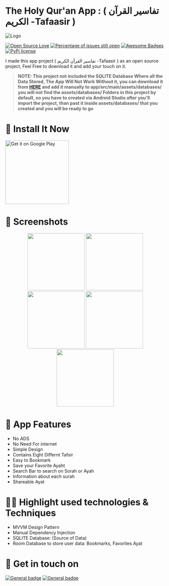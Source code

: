 # The Holy Qur'an App : ( تفاسير القرآن الكريم -Tafaasir ) 
![Logo](https://i2.paste.pics/df9560c38079f6dff333acbd5111d592.png)

[![Open Source Love](https://badges.frapsoft.com/os/v1/open-source.svg?v=103)](https://github.com/ellerbrock/open-source-badges/) [![Percentage of issues still open](http://isitmaintained.com/badge/open/Naereen/badges.svg)](http://isitmaintained.com/project/Naereen/badges "Percentage of issues still open") [![Awesome Badges](https://img.shields.io/badge/badges-awesome-green.svg)](https://github.com/Naereen/badges) [![PyPi license](https://badgen.net/pypi/license/pip/)](https://pypi.com/project/pip/)

I made this app project ( تفاسير القرآن الكريم -Tafaasir ) as an open source project, Feel Free to download it and add your touch on it.
> **NOTE: This project not included the SQLITE Database Where all the Data Stored, The App Will Not Work Without it, you can download it from [HERE](https://duckduckgo.com) and add it manually to app/src/main/assets/databases/ you will not find the assets/databases/ Folders in this project by default, so you have to created via Android Studio after you'll import the project, than past it inside assets/databases/ that you created and you will be ready to go**

# 📲 Install It Now

<a href='https://play.google.com/store/apps/details?id=com.network.tafasir&pcampaignid=pcampaignidMKT-Other-global-all-co-prtnr-py-PartBadge-Mar2515-1'><img alt='Get it on Google Play' src='https://play.google.com/intl/en_us/badges/static/images/badges/en_badge_web_generic.png' width="200"/></a>

# 📱 Screenshots
<p align="center"><img src="https://iili.io/ibOt44.jpg" width="180"/> <img src="https://iili.io/ibOpvS.jpg" width="180"/> <img src="https://iili.io/ibOma2.jpg" width="180"/> <img src="https://iili.io/ibOb3l.jpg" width="180"/> <img src="https://iili.io/ibeHu9.jpg" width="180"/></p>

# 🚀 App Features

<ul>
  <li>No ADS</li>
  <li>No Need For internet</li>
  <li>Simple Design</li>
  <li>Contains Eight Differnt Tafsir</li>
  <li>Easy to Bookmark</li>
  <li>Save your Favorite Ayaht</li>
  <li>Search Bar to search on Sorah or Ayah</li>
  <li>Information about each surah</li>
  <li>Shareable Ayat</li>
</ul>

# 👨‍💻 Highlight used technologies & Techniques

<ul>
  <li>MVVM Design Pattern</li>
  <li>Manual Dependency Injection</li>
  <li>SQLITE Database: (Source of Data)</li>
  <li>Room Database to store user data: Bookmarks, Favorites Ayat</li>
  </ul>
  
 # 📧 Get in touch on
  [![General badge](https://img.shields.io/badge/LinkedIn-0077B5?style=for-the-badge&logo=linkedin&logoColor=white)](https://www.linkedin.com/in/anouarMelloussi) [![General badge](https://img.shields.io/badge/Gmail-D14836?style=for-the-badge&logo=gmail&logoColor=white)](mailto:anouarmelloussi@gmail.com)
 
